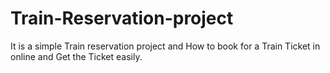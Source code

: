 # Train-Reservation-project
It is a simple Train reservation project and How to book for a Train Ticket  in online and Get the Ticket easily.
